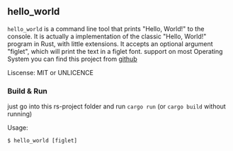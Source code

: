 hello_world
-----------
`hello_world` is a command line tool that prints "Hello, World!" to the console.
It is actually a implementation of the classic "Hello, World!" program in Rust, with little extensions.
It accepts an optional argument "figlet", which will print the text in a figlet font.
support on most Operating System
you can find this project from [github](https://github.com/HuaGyuu/HelloWorld.github.io)

Liscense: MIT or UNLICENCE

### Build & Run
just go into this rs-project folder and run `cargo run` (or `cargo build` without running)

Usage: 
```shell
$ hello_world [figlet]
```